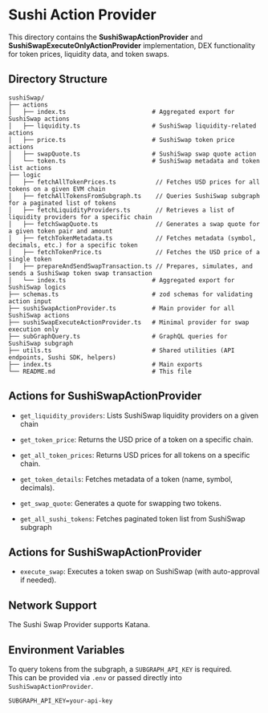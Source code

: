 # Sushi Action Provider

This directory contains the **SushiSwapActionProvider** and **SushiSwapExecuteOnlyActionProvider** implementation, DEX functionality for token prices, liquidity data, and token swaps.

## Directory Structure

```
sushiSwap/
├── actions
│   ├── index.ts                        # Aggregated export for SushiSwap actions
│   ├── liquidity.ts                    # SushiSwap liquidity-related actions
│   ├── price.ts                        # SushiSwap token price actions
│   ├── swapQuote.ts                    # SushiSwap swap quote action
│   └── token.ts                        # SushiSwap metadata and token list actions
├── logic
│   ├── fetchAllTokenPrices.ts           // Fetches USD prices for all tokens on a given EVM chain
│   ├── fetchAllTokensFromSubgraph.ts    // Queries SushiSwap subgraph for a paginated list of tokens
│   ├── fetchLiquidityProviders.ts       // Retrieves a list of liquidity providers for a specific chain
│   ├── fetchSwapQuote.ts                // Generates a swap quote for a given token pair and amount
│   ├── fetchTokenMetadata.ts            // Fetches metadata (symbol, decimals, etc.) for a specific token
│   ├── fetchTokenPrice.ts               // Fetches the USD price of a single token
│   ├── prepareAndSendSwapTransaction.ts // Prepares, simulates, and sends a SushiSwap token swap transaction
│   └── index.ts                        # Aggregated export for SushiSwap logics
├── schemas.ts                          # zod schemas for validating action input
├── sushiSwapActionProvider.ts          # Main provider for all SushiSwap actions
├── sushiSwapExecuteActionProvider.ts   # Minimal provider for swap execution only
├── subGraphQuery.ts                    # GraphQL queries for SushiSwap subgraph
├── utils.ts                            # Shared utilities (API endpoints, Sushi SDK, helpers)
├── index.ts                            # Main exports
└── README.md                           # This file
```

## Actions for SushiSwapActionProvider

- `get_liquidity_providers`: Lists SushiSwap liquidity providers on a given chain

- `get_token_price`: Returns the USD price of a token on a specific chain.

- `get_all_token_prices`: Returns USD prices for all tokens on a specific chain.

- `get_token_details`: Fetches metadata of a token (name, symbol, decimals).

- `get_swap_quote`: Generates a quote for swapping two tokens.

- `get_all_sushi_tokens`: Fetches paginated token list from SushiSwap subgraph

## Actions for SushiSwapActionProvider

- `execute_swap`: Executes a token swap on SushiSwap (with auto-approval if needed).

## Network Support

The Sushi Swap Provider supports Katana.

## Environment Variables

To query tokens from the subgraph, a `SUBGRAPH_API_KEY` is required.  
This can be provided via `.env` or passed directly into `SushiSwapActionProvider`.

```env
SUBGRAPH_API_KEY=your-api-key
```
